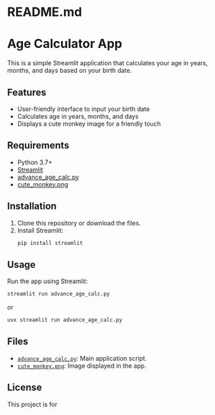 # README.md
# Age Calculator App

This is a simple Streamlit application that calculates your age in years, months, and days based on your birth date.

## Features

- User-friendly interface to input your birth date
- Calculates age in years, months, and days
- Displays a cute monkey image for a friendly touch

## Requirements

- Python 3.7+
- [Streamlit](https://streamlit.io/)
- [advance_age_calc.py](advance_age_calc.py)
- [cute_monkey.png](cute_monkey.png)

## Installation

1. Clone this repository or download the files.
2. Install Streamlit:
   ```sh
   pip install streamlit
   ```

## Usage

Run the app using Streamlit:

```sh
streamlit run advance_age_calc.py
```
or

```sh
uvx streamlit run advance_age_calc.py
```

## Files

- [`advance_age_calc.py`](advance_age_calc.py): Main application script.
- [`cute_monkey.png`](cute_monkey.png): Image displayed in the app.

## License

This project is for